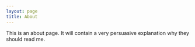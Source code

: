 ```yaml
---
layout: page
title: About
---
```


This is an about page. It will contain a very persuasive explanation why they should read me.